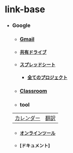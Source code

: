 # link-base

- ### Google
  - ### [Gmail](https://mail.google.com/)
  - #### [共有ドライブ](https://drive.google.com/drive/shared-drives)
  - #### [スプレッドシート](https://docs.google.com/spreadsheets)
    - #### [全てのプロジェクト](https://script.google.com/home/all)
  - ### [Classroom](https://classroom.google.com/)
  - ### tool

  |   |  |
  | ------------- | ------------- | 
  | [カレンダー](https://calendar.google.com/calendar) | [翻訳](https://translate.google.co.jp/)  |

  - #### [オンラインツール](https://github.com/winofsql/link-base/blob/main/online-tool.MD)
  - #### [ドキュメント]
